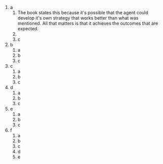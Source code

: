 1. a
	1. The book states this because it's possible that the agent could develop it's own strategy that works better than what was mentioned. All that matters is that it achieves the outcomes that are expected.
	2. 
	3. c
2. b
	1. a
	2. b
	3. c
3. c
	1. a
	2. b
	3. c
4. d
	1. a
	2. b
	3. c
5. e
	1. a
	2. b
	3. c
6. f
	1. a
	2. b
	3. c
	4. d
	5. e